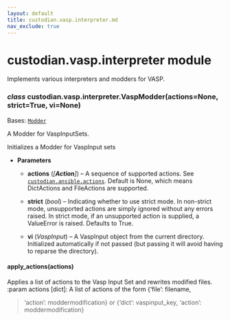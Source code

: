 ```yaml
---
layout: default
title: custodian.vasp.interpreter.md
nav_exclude: true
---
```


# custodian.vasp.interpreter module

Implements various interpreters and modders for VASP.


### _class_ custodian.vasp.interpreter.VaspModder(actions=None, strict=True, vi=None)
Bases: [`Modder`](custodian.ansible.interpreter.md#custodian.ansible.interpreter.Modder)

A Modder for VaspInputSets.

Initializes a Modder for VaspInput sets


* **Parameters**


    * **actions** (*[**Action**]*) – A sequence of supported actions. See
    [`custodian.ansible.actions`](custodian.ansible.actions.md#module-custodian.ansible.actions). Default is None,
    which means DictActions and FileActions are supported.


    * **strict** (*bool*) – Indicating whether to use strict mode. In non-strict
    mode, unsupported actions are simply ignored without any
    errors raised. In strict mode, if an unsupported action is
    supplied, a ValueError is raised. Defaults to True.


    * **vi** (*VaspInput*) – A VaspInput object from the current directory.
    Initialized automatically if not passed (but passing it will
    avoid having to reparse the directory).



#### apply_actions(actions)
Applies a list of actions to the Vasp Input Set and rewrites modified
files.
:param actions [dict]: A list of actions of the form {‘file’: filename,

> ‘action’: moddermodification} or {‘dict’: vaspinput_key,
> ‘action’: moddermodification}